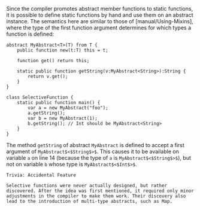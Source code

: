 Since the compiler promotes abstract member functions to static functions, it is possible to define static functions by hand and use them on an abstract instance. The semantics here are similar to those of [manual/Using-Mixins], where the type of the first function argument determines for which types a function is defined:

```
abstract MyAbstract<T>(T) from T {
	public function new(t:T) this = t;
	
	function get() return this;
	
	static public function getString(v:MyAbstract<String>):String {
		return v.get();
	}
}

class SelectiveFunction {
	static public function main() {
		var a = new MyAbstract("foo");
		a.getString();
		var b = new MyAbstract(1);
		b.getString(); // Int should be MyAbstract<String>
	}
}
```
The method `getString` of abstract `MyAbstract` is defined to accept a first argument of `MyAbstract$<$String$>$`. This causes it to be available on variable `a` on line 14 (because the type of `a` is `MyAbstract$<$String$>$`), but not on variable `b` whose type is `MyAbstract$<$Int$>$`.

```
Trivia: Accidental Feature

Selective functions were never actually designed, but rather discovered. After the idea was first mentioned, it required only minor adjustments in the compiler to make them work. Their discovery also lead to the introduction of multi-type abstracts, such as Map. 
```